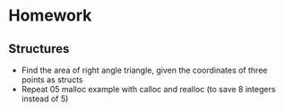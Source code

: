 # Homework

## Structures
* Find the area of right angle triangle, given the coordinates of three points as structs
* Repeat 05 malloc example with calloc and realloc (to save 8 integers instead of 5)

